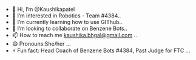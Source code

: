 - 👋 Hi, I’m @Kaushikapatel
- 👀 I’m interested in Robotics - Team #4384..
- 🌱 I’m currently learning how to use GIThub..
- 💞️ I’m looking to collaborate on Benzene Bots..
- 📫 How to reach me kaushika.bhgal@gmail.com ..
- 😄 Pronouns:She/her ...
- ⚡ Fun fact: Head Coach of Benzene Bots #4384, Past Judge for FTC ...

<!---
Kaushikapatel/Kaushikapatel is a ✨ special ✨ repository because its `README.md` (this file) appears on your GitHub profile.
You can click the Preview link to take a look at your changes.
--->
